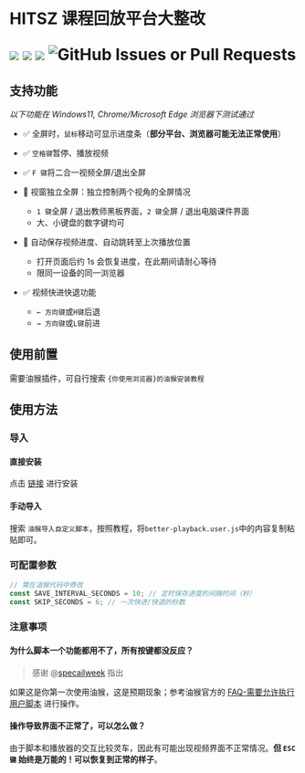 <h1>
<p>HITSZ 课程回放平台大整改</p>

<img src="https://img.shields.io/github/license/IcyDesert/better-shitz-playback">
<img src="https://img.shields.io/github/v/tag/IcyDesert/better-shitz-playback">
<img src="https://img.shields.io/github/last-commit/IcyDesert/better-shitz-playback">
<img alt="GitHub Issues or Pull Requests" src="https://img.shields.io/github/issues/IcyDesert/better-shitz-playback">

</h1>


## 支持功能
*以下功能在 Windows11, Chrome/Microsoft Edge 浏览器下测试通过*
- ✅ 全屏时，`鼠标`移动可显示进度条（**部分平台、浏览器可能无法正常使用**）
- ✅ `空格键`暂停、播放视频
- ✅ `F 键`将二合一视频全屏/退出全屏
- 🌟 视窗独立全屏：独立控制两个视角的全屏情况
  - `1 键`全屏 / 退出教师黑板界面，`2 键`全屏 / 退出电脑课件界面
  - 大、小键盘的数字键均可
- 🌟 自动保存视频进度、自动跳转至上次播放位置
  - 打开页面后约 1s 会恢复进度，在此期间请耐心等待
  - 限同一设备的同一浏览器

- ✅ 视频快进快退功能
  - `← 方向键`或`H键`后退
  - `→ 方向键`或`L键`前进

## 使用前置
需要油猴插件，可自行搜索 `{你使用浏览器}的油猴安装教程`

## 使用方法

### 导入

#### 直接安装
点击 <a href="https://gist.github.com/IcyDesert/fcbd3d82f12ab94f257ba8107679dd38/raw/c92097950c914ebc717981d07585bc2d4758c898/better-playback.user.js">链接</a> 进行安装

#### 手动导入
搜索 `油猴导入自定义脚本`，按照教程，将`better-playback.user.js`中的内容复制粘贴即可。

### 可配置参数
```js
// 需在油猴代码中修改
const SAVE_INTERVAL_SECONDS = 10; // 定时保存进度的间隔时间（秒）
const SKIP_SECONDS = 6; // 一次快进/快退的秒数
```

### 注意事项

#### 为什么脚本一个功能都用不了，所有按键都没反应？

> 感谢 @[specailweek](https://github.com/specailweek) 指出

如果这是你第一次使用油猴，这是预期现象；参考油猴官方的 [FAQ-需要允许执行用户脚本](https://www.tampermonkey.net/faq.php#Q209) 进行操作。

#### 操作导致界面不正常了，可以怎么做？

由于脚本和播放器的交互比较灵车，因此有可能出现视频界面不正常情况。**但 `ESC 键` 始终是万能的！可以恢复到正常的样子**。
